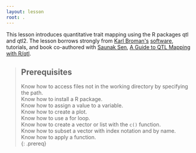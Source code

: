 ```yaml
---
layout: lesson
root: .
---
```

This lesson introduces quantitative trait mapping using the R packages qtl and qtl2. The lesson borrows strongly from [Karl Broman's](http://kbroman.org/) [software](http://kbroman.org/pages/software.html), tutorials, and book co-authored with [Saunak Sen](http://senresearch.org/), [A Guide to QTL Mapping with R/qtl](http://www.rqtl.org/book/).

> ## Prerequisites
>
> Know how to access files not in the working directory by specifying the path.  
> Know how to install a R package.  
> Know how to assign a value to a variable.   
> Know how to create a plot.  
> Know how to use a for loop.  
> Know how to create a vector or list with the `c()` function.  
> Know how to subset a vector with index notation and by name.   
> Know how to apply a function.  
{: .prereq}
